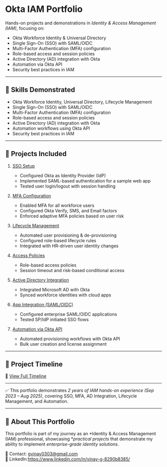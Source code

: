 # Okta IAM Portfolio  

Hands-on projects and demonstrations in *Identity & Access Management (IAM)*, focusing on:  
- Okta Workforce Identity & Universal Directory  
- Single Sign-On (SSO) with SAML/OIDC  
- Multi-Factor Authentication (MFA) configuration  
- Role-based access and session policies  
- Active Directory (AD) integration with Okta  
- Automation via Okta API  
- Security best practices in IAM  

---

## 📂 Skills Demonstrated  
- Okta Workforce Identity, Universal Directory, Lifecycle Management  
- Single Sign-On (SSO) with SAML/OIDC  
- Multi-Factor Authentication (MFA) configuration  
- Role-based access and session policies  
- Active Directory (AD) integration with Okta  
- Automation workflows using Okta API  
- Security best practices in IAM  

---

## 📂 Projects Included  
1. [SSO Setup](docs/SSO_Setup.md)  
   - Configured Okta as Identity Provider (IdP)  
   - Implemented SAML-based authentication for a sample web app  
   - Tested user login/logout with session handling  

2. [MFA Configuration](docs/MFA_Config.md)  
   - Enabled MFA for all workforce users  
   - Configured Okta Verify, SMS, and Email factors  
   - Enforced adaptive MFA policies based on user risk  

3. [Lifecycle Management](docs/Lifecycle_mgmt.md)  
   - Automated user provisioning & de-provisioning  
   - Configured role-based lifecycle rules  
   - Integrated with HR-driven user identity changes  

4. [Access Policies](docs/Access_Policies.md)  
   - Role-based access policies  
   - Session timeout and risk-based conditional access  

5. [Active Directory Integration](docs/AD_Integration.md)  
   - Integrated Microsoft AD with Okta  
   - Synced workforce identities with cloud apps  

6. [App Integration (SAML/OIDC)](docs/App_Integration.md)  
   - Configured enterprise SAML/OIDC applications  
   - Tested SP/IdP initiated SSO flows  

7. [Automation via Okta API](docs/Okta_Automation.md)  
   - Automated provisioning workflows with Okta API  
   - Bulk user creation and license assignment  

---

## 📂 Project Timeline  
📅 [View Full Timeline](TIMELINE.md)  

---

✅ This portfolio demonstrates *2 years of IAM hands-on experience (Sep 2023 – Aug 2025)*, covering SSO, MFA, AD Integration, Lifecycle Management, and Automation.

---

## 📌 About This Portfolio  
This portfolio is part of my journey as an *Identity & Access Management (IAM) professional, showcasing **practical projects* that demonstrate my ability to implement *enterprise-grade identity solutions*.  


📧 Contact: gvinay0303@gmail.com  
🔗 LinkedIn:https://www.linkedin.com/in/vinay-g-8290b8385/
